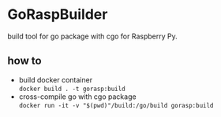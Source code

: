 # GoRaspBuilder
build tool for go package with cgo for Raspberry Py.

## how to
* build docker container  
`docker build . -t gorasp:build`  
* cross-compile go with cgo package  
`docker run -it -v "$(pwd)"/build:/go/build gorasp:build`